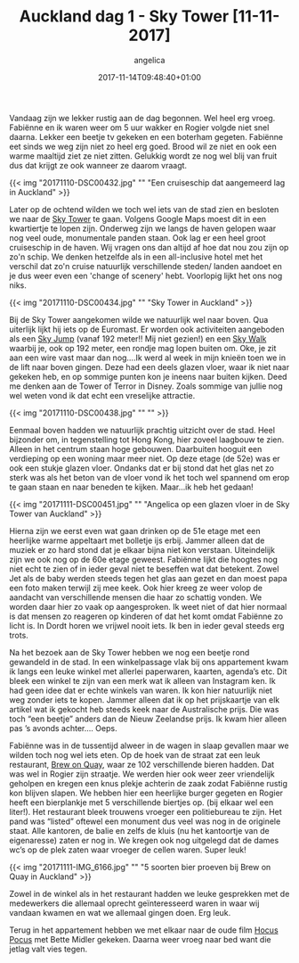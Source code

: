﻿---
title: Auckland dag 1 - Sky Tower [11-11-2017]
author: angelica
type: post
date: 2017-11-14T09:48:40+01:00
url: /weblog/2017/11/14/auckland-dag-1-sky-tower/
commentFolder: 2017-11-14-auckland-dag-1-sky-tower
categories:
- Wereld trip 2017
tags:
- Auckland
- Nieuw Zeeland
resources:
- src: 20171110-DSC00438.jpg
  title: Uitzicht vanuit Sky Tower
  params:
    banner: true
- src: 20171110-DSC00432.jpg
  title: Een cruiseschip dat aangemeerd lag in Auckland
- src: 20171110-DSC00434.jpg
  title: Sky Tower in Auckland
- src: 20171110-DSC00438.jpg
- src: 20171111-DSC00451.jpg
  title: Angelica op een glazen vloer in de Sky Tower van Auckland
- src: 20171111-IMG_6166.jpg
  title: 5 soorten bier proeven bij Brew on Quay in Auckland

---
Vandaag zijn we lekker rustig aan de dag begonnen. Wel heel erg vroeg. Fabiënne en ik waren weer om 5 uur wakker en Rogier volgde niet snel daarna. Lekker een beetje tv gekeken en een boterham gegeten. Fabiënne eet sinds we weg zijn niet zo heel erg goed. Brood wil ze niet en ook een warme maaltijd ziet ze niet zitten. Gelukkig wordt ze nog wel blij van fruit dus dat krijgt ze ook wanneer ze daarom vraagt.

{{< img "20171110-DSC00432.jpg" ""  "Een cruiseschip dat aangemeerd lag in Auckland" >}}

Later op de ochtend wilden we toch wel iets van de stad zien en besloten we naar de [Sky Tower](https://www.skycityauckland.co.nz/attractions/sky-tower/) te gaan. Volgens Google Maps moest dit in een kwartiertje te lopen zijn. Onderweg zijn we langs de haven gelopen waar nog veel oude, monumentale panden staan. Ook lag er een heel groot cruiseschip in de haven. Wij vragen ons dan altijd af hoe dat nou zou zijn op zo'n schip. We denken hetzelfde als in een all-inclusive hotel met het verschil dat zo'n cruise natuurlijk verschillende steden/ landen aandoet en je dus weer even een 'change of scenery' hebt. Voorlopig lijkt het ons nog niks.

{{< img "20171110-DSC00434.jpg" ""  "Sky Tower in Auckland" >}}

Bij de Sky Tower aangekomen wilde we natuurlijk wel naar boven. Qua uiterlijk lijkt hij iets op de Euromast. Er worden ook activiteiten aangeboden als een [Sky Jump](http://www.skyjump.co.nz/) (vanaf 192 meter!! Mij niet gezien!) en een [Sky Walk](http://www.skywalk.co.nz/) waarbij je, ook op 192 meter, een rondje mag lopen buiten om. Oke, je zit aan een wire vast maar dan nog….Ik werd al week in mijn knieën toen we in de lift naar boven gingen. Deze had een deels glazen vloer, waar ik niet naar gekeken heb, en op sommige punten kon je ineens naar buiten kijken. Deed me denken aan de Tower of Terror in Disney. Zoals sommige van jullie nog wel weten vond ik dat echt een vreselijke attractie.

{{< img "20171110-DSC00438.jpg" ""  "" >}}

Eenmaal boven hadden we natuurlijk prachtig uitzicht over de stad. Heel bijzonder om, in tegenstelling tot Hong Kong, hier zoveel laagbouw te zien. Alleen in het centrum staan hoge gebouwen. Daarbuiten hooguit een verdieping op een woning maar meer niet. Op deze etage (de 52<span style="font-size: 13.3333px;">e</span>) was er ook een stukje glazen vloer. Ondanks dat er bij stond dat het glas net zo sterk was als het beton van de vloer vond ik het toch wel spannend om erop te gaan staan en naar beneden te kijken. Maar…ik heb het gedaan!

{{< img "20171111-DSC00451.jpg" ""  "Angelica op een glazen vloer in de Sky Tower van Auckland" >}}

Hierna zijn we eerst even wat gaan drinken op de 51e etage met een heerlijke warme appeltaart met bolletje ijs erbij. Jammer alleen dat de muziek er zo hard stond dat je elkaar bijna niet kon verstaan. Uiteindelijk zijn we ook nog op de 60e etage geweest. Fabiënne lijkt die hoogtes nog niet echt te zien of in ieder geval niet te beseffen wat dat betekent. Zowel Jet als de baby werden steeds tegen het glas aan gezet en dan moest papa een foto maken terwijl zij mee keek. Ook hier kreeg ze weer volop de aandacht van verschillende mensen die haar zo schattig vonden. We worden daar hier zo vaak op aangesproken. Ik weet niet of dat hier normaal is dat mensen zo reageren op kinderen of dat het komt omdat Fabiënne zo licht is. In Dordt horen we vrijwel nooit iets. Ik ben in ieder geval steeds erg trots.

Na het bezoek aan de Sky Tower hebben we nog een beetje rond gewandeld in de stad. In een winkelpassage vlak bij ons appartement kwam ik langs een leuke winkel met allerlei paperwaren, kaarten, agenda’s etc. Dit bleek een winkel te zijn van een merk wat ik alleen van Instagram ken. Ik had geen idee dat er echte winkels van waren. Ik kon hier natuurlijk niet weg zonder iets te kopen. Jammer alleen dat ik op het prijskaartje van elk artikel wat ik gekocht heb steeds keek naar de Australische prijs. Die was toch “een beetje” anders dan de Nieuw Zeelandse prijs. Ik kwam hier alleen pas ’s avonds achter…. Oeps.

Fabiënne was in de tussentijd alweer in de wagen in slaap gevallen maar we wilden toch nog wel iets eten. Op de hoek van de straat zat een leuk restaurant, [Brew on Quay](http://brewonquay.co.nz/), waar ze 102 verschillende bieren hadden. Dat was wel in Rogier zijn straatje. We werden hier ook weer zeer vriendelijk geholpen en kregen een knus plekje achterin de zaak zodat Fabiënne rustig kon blijven slapen. We hebben hier een heerlijke burger gegeten en Rogier heeft een bierplankje met 5 verschillende biertjes op. (bij elkaar wel een liter!). Het restaurant bleek trouwens vroeger een politiebureau te zijn. Het pand was “listed” oftewel een monument dus veel was nog in de originele staat. Alle kantoren, de balie en zelfs de kluis (nu het kantoortje van de eigenaresse) zaten er nog in. We kregen ook nog uitgelegd dat de dames wc’s op de plek zaten waar vroeger de cellen waren. Super leuk!

{{< img "20171111-IMG_6166.jpg" ""  "5 soorten bier proeven bij Brew on Quay in Auckland" >}}

Zowel in de winkel als in het restaurant hadden we leuke gesprekken met de medewerkers die allemaal oprecht geïnteresseerd waren in waar wij vandaan kwamen en wat we allemaal gingen doen. Erg leuk.

Terug in het appartement hebben we met elkaar naar de oude film [Hocus Pocus](http://www.imdb.com/title/tt0107120/) met Bette Midler gekeken. Daarna weer vroeg naar bed want die jetlag valt vies tegen.
